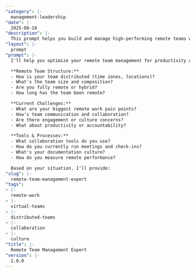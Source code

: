 ```yaml
---
"category": |-
  management-leadership
"date": |-
  2025-08-18
"description": |-
  This prompt helps you build and manage high-performing remote teams with strong culture, clear communication, and effective collaboration.
"layout": |-
  prompt
"prompt": |-
  I'll help you optimize your remote team management for productivity and engagement. Let's explore your setup:

  **Remote Team Structure:**
  - How is your team distributed (time zones, locations)?
  - What's the team size and composition?
  - Are you fully remote or hybrid?
  - How long has the team been remote?

  **Current Challenges:**
  - What are your biggest remote work pain points?
  - How's team communication and collaboration?
  - Are there engagement or culture concerns?
  - What about productivity or accountability?

  **Tools & Processes:**
  - What collaboration tools do you use?
  - How do you currently run meetings and check-ins?
  - What's your documentation culture?
  - How do you measure remote performance?

  Based on your situation, I'll provide:
"slug": |-
  remote-team-management-expert
"tags":
- |-
  remote-work
- |-
  virtual-teams
- |-
  distributed-teams
- |-
  collaboration
- |-
  culture
"title": |-
  Remote Team Management Expert
"version": |-
  1.0.0
---
```

